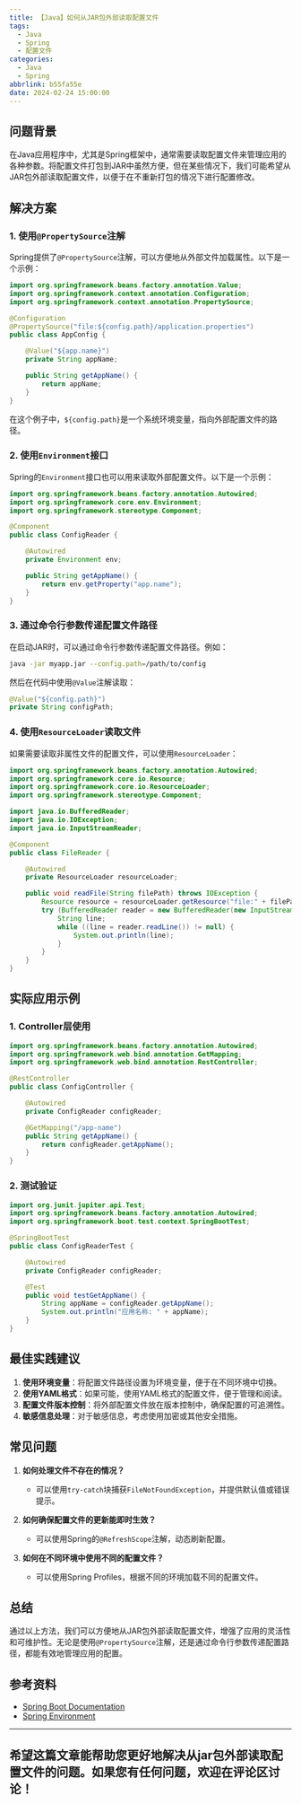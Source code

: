 ```yaml
---
title: 【Java】如何从JAR包外部读取配置文件
tags:
  - Java
  - Spring
  - 配置文件
categories:
  - Java
  - Spring
abbrlink: b55fa55e
date: 2024-02-24 15:00:00
---
```


## 问题背景

在Java应用程序中，尤其是Spring框架中，通常需要读取配置文件来管理应用的各种参数。将配置文件打包到JAR中虽然方便，但在某些情况下，我们可能希望从JAR包外部读取配置文件，以便于在不重新打包的情况下进行配置修改。

## 解决方案

### 1. 使用`@PropertySource`注解

Spring提供了`@PropertySource`注解，可以方便地从外部文件加载属性。以下是一个示例：

```java
import org.springframework.beans.factory.annotation.Value;
import org.springframework.context.annotation.Configuration;
import org.springframework.context.annotation.PropertySource;

@Configuration
@PropertySource("file:${config.path}/application.properties")
public class AppConfig {

    @Value("${app.name}")
    private String appName;

    public String getAppName() {
        return appName;
    }
}
```

在这个例子中，`${config.path}`是一个系统环境变量，指向外部配置文件的路径。

### 2. 使用`Environment`接口

Spring的`Environment`接口也可以用来读取外部配置文件。以下是一个示例：

```java
import org.springframework.beans.factory.annotation.Autowired;
import org.springframework.core.env.Environment;
import org.springframework.stereotype.Component;

@Component
public class ConfigReader {

    @Autowired
    private Environment env;

    public String getAppName() {
        return env.getProperty("app.name");
    }
}
```

### 3. 通过命令行参数传递配置文件路径

在启动JAR时，可以通过命令行参数传递配置文件路径。例如：

```bash
java -jar myapp.jar --config.path=/path/to/config
```

然后在代码中使用`@Value`注解读取：

```java
@Value("${config.path}")
private String configPath;
```

### 4. 使用`ResourceLoader`读取文件

如果需要读取非属性文件的配置文件，可以使用`ResourceLoader`：

```java
import org.springframework.beans.factory.annotation.Autowired;
import org.springframework.core.io.Resource;
import org.springframework.core.io.ResourceLoader;
import org.springframework.stereotype.Component;

import java.io.BufferedReader;
import java.io.IOException;
import java.io.InputStreamReader;

@Component
public class FileReader {

    @Autowired
    private ResourceLoader resourceLoader;

    public void readFile(String filePath) throws IOException {
        Resource resource = resourceLoader.getResource("file:" + filePath);
        try (BufferedReader reader = new BufferedReader(new InputStreamReader(resource.getInputStream()))) {
            String line;
            while ((line = reader.readLine()) != null) {
                System.out.println(line);
            }
        }
    }
}
```

## 实际应用示例

### 1. Controller层使用

```java
import org.springframework.beans.factory.annotation.Autowired;
import org.springframework.web.bind.annotation.GetMapping;
import org.springframework.web.bind.annotation.RestController;

@RestController
public class ConfigController {

    @Autowired
    private ConfigReader configReader;

    @GetMapping("/app-name")
    public String getAppName() {
        return configReader.getAppName();
    }
}
```

### 2. 测试验证

```java
import org.junit.jupiter.api.Test;
import org.springframework.beans.factory.annotation.Autowired;
import org.springframework.boot.test.context.SpringBootTest;

@SpringBootTest
public class ConfigReaderTest {

    @Autowired
    private ConfigReader configReader;

    @Test
    public void testGetAppName() {
        String appName = configReader.getAppName();
        System.out.println("应用名称: " + appName);
    }
}
```

## 最佳实践建议

1. **使用环境变量**：将配置文件路径设置为环境变量，便于在不同环境中切换。
2. **使用YAML格式**：如果可能，使用YAML格式的配置文件，便于管理和阅读。
3. **配置文件版本控制**：将外部配置文件放在版本控制中，确保配置的可追溯性。
4. **敏感信息处理**：对于敏感信息，考虑使用加密或其他安全措施。

## 常见问题

1. **如何处理文件不存在的情况？**
   - 可以使用`try-catch`块捕获`FileNotFoundException`，并提供默认值或错误提示。

2. **如何确保配置文件的更新能即时生效？**
   - 可以使用Spring的`@RefreshScope`注解，动态刷新配置。

3. **如何在不同环境中使用不同的配置文件？**
   - 可以使用Spring Profiles，根据不同的环境加载不同的配置文件。

## 总结

通过以上方法，我们可以方便地从JAR包外部读取配置文件，增强了应用的灵活性和可维护性。无论是使用`@PropertySource`注解，还是通过命令行参数传递配置路径，都能有效地管理应用的配置。

## 参考资料

- [Spring Boot Documentation](https://docs.spring.io/spring-boot/docs/current/reference/htmlsingle/#boot-features-external-config)
- [Spring Environment](https://docs.spring.io/spring-framework/docs/current/javadoc-api/org/springframework/core/env/Environment.html) 
 
---

希望这篇文章能帮助您更好地解决从jar包外部读取配置文件的问题。如果您有任何问题，欢迎在评论区讨论！ 
---